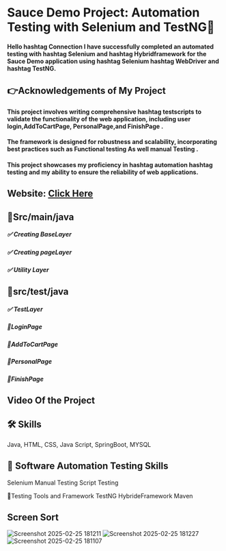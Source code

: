 # Sauce Demo Project: Automation Testing with Selenium and TestNG🚀

#### Hello hashtag Connection I have successfully completed an automated testing with hashtag Selenium and hashtag Hybridframework for the Sauce Demo application using hashtag Selenium hashtag WebDriver and hashtag TestNG.

## 👉Acknowledgements of My Project
#### This project involves writing comprehensive hashtag testscripts to validate the functionality of the web application, including user login,AddToCartPage, PersonalPage,and FinishPage . 
#### The framework is designed for robustness and scalability, incorporating best practices such as Functional testing As well manual Testing . 
#### This project showcases my proficiency in hashtag automation hashtag testing and my ability to ensure the reliability of web applications. 

## Website: [Click Here](https://www.saucedemo.com/v1/)

## 🎯Src/main/java
##### ✅ Creating BaseLayer
##### ✅ Creating pageLayer
##### ✅ Utility Layer

## 🎯src/test/java

##### ✅ TestLayer

##### 📌LoginPage
##### 📌AddToCartPage
##### 📌PersonalPage
##### 📌FinishPage

## Video Of the Project

## 🛠 Skills
 Java, HTML, CSS, Java Script, SpringBoot, MYSQL 

## 🔗 Software Automation Testing Skills
 Selenium 
 Manual Testing
 Script Testing
 
🔗Testing Tools and Framework
 TestNG 
 HybrideFramework
 Maven 

## Screen Sort

![Screenshot 2025-02-25 181211](https://github.com/user-attachments/assets/2fbf75cd-4ceb-4b44-9fe5-ccf49a844580)
![Screenshot 2025-02-25 181227](https://github.com/user-attachments/assets/c2b061ea-11a0-4908-956b-35be50d751b1)
![Screenshot 2025-02-25 181107](https://github.com/user-attachments/assets/cc35dac4-7c74-4629-b396-7b1e19343723)
